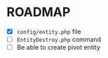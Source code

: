 # ROADMAP

- [x] `config/entity.php` file
- [ ] `EntityDestroy.php` command
- [ ] Be able to create pivot entity
